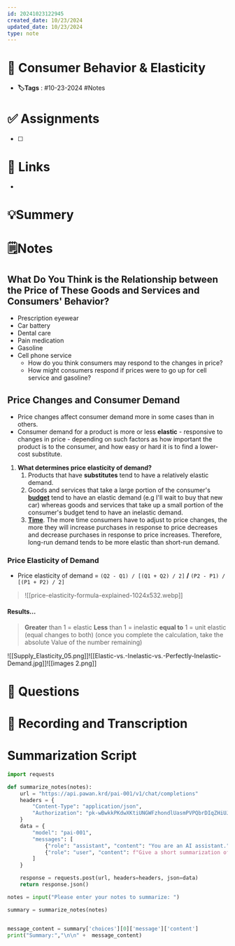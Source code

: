 ```yaml
---
id: 20241023122945
created_date: 10/23/2024
updated_date: 10/23/2024
type: note
---
```


# 📅 Consumer Behavior & Elasticity
- **🏷️Tags** : #10-23-2024 #Notes 

# ✅ Assignments
- [ ]  

# 🔗 Links
-

# 💡Summery


# 🗒️Notes

## What Do You Think is the Relationship between the Price of These Goods and Services and Consumers' Behavior?
- Prescription eyewear
- Car battery
- Dental care
- Pain medication
- Gasoline 
- Cell phone service
	- How do you think consumers may respond to the changes in price? 
	- How might consumers respond if prices were to go up for cell service and gasoline?
## Price Changes and Consumer Demand
- Price changes affect consumer demand more in some cases than in others. 
- Consumer demand for a product is more or less **elastic** - responsive to changes in price - depending on such factors as how important the product is to the consumer, and how easy or hard it is to find a lower-cost substitute. 

1. **What determines price elasticity of demand?** 
	1. Products that have **substitutes** tend to have a relatively elastic demand. 
	2. Goods and services that take a large portion of the consumer's <b><u>budget</u></b> tend to have an elastic demand (e.g I'll wait to buy that new car) whereas goods and services that take up a small portion of the consumer's budget tend to have an inelastic demand. 
	3. <b><u>Time</u></b>. The more time consumers have to adjust to price changes, the more they will increase purchases in response to price decreases and decrease purchases in response to price increases. Therefore, long-run demand tends to be more elastic than short-run demand. 

### Price Elasticity of Demand
- Price elasticity of demand = `(Q2 - Q1) / [(Q1 + Q2) / 2]` **/** `(P2 - P1) / [(P1 + P2) / 2]`
> ![[price-elasticity-formula-explained-1024x532.webp]]

#### Results...
> **Greater** than 1 = elastic
> **Less** than 1 = inelastic
> **equal to** 1 = unit elastic (equal changes to both)
> (once you complete the calculation, take the absolute Value of the number remaining)

![[Supply_Elasticity_05.png]]![[Elastic-vs.-Inelastic-vs.-Perfectly-Inelastic-Demand.jpg]]![[images 2.png]]



# 🧠 Questions

# 💬 Recording and Transcription


 

# Summarization Script
```python
import requests

def summarize_notes(notes):
    url = "https://api.pawan.krd/pai-001/v1/chat/completions"
    headers = {
        "Content-Type": "application/json",
        "Authorization": "pk-wBwkkPKdwXKtiUNGWFzhondlUasmPVPQbrDIqZHiUJMXSRUA"
    }
    data = {
        "model": "pai-001",
        "messages": [
            {"role": "assistant", "content": "You are an AI assistant."},
            {"role": "user", "content": f"Give a short summarization of the following notes in 2 sentences with proper indentation: {notes}"}
        ]
    }

    response = requests.post(url, headers=headers, json=data)
    return response.json()

notes = input("Please enter your notes to summarize: ")

summary = summarize_notes(notes)


message_content = summary['choices'][0]['message']['content']
print("Summary:","\n\n" +  message_content)

```